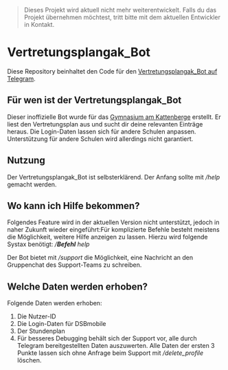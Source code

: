 > Dieses Projekt wird aktuell nicht mehr weiterentwickelt. Falls du das Projekt übernehmen möchtest, tritt bitte mit dem aktuellen Entwickler in Kontakt.

# Vertretungsplangak_Bot
Diese Repository beinhaltet den Code für den [Vertretungsplangak_Bot auf Telegram](https://t.me/vertretungsplangak_bot).

## Für wen ist der Vertretungsplangak_Bot
Dieser inoffizielle Bot wurde für das [Gymnasium am Kattenberge](http://www.gak-buchholz.de/) erstellt. 
Er liest den Vertretungsplan aus und sucht dir deine relevanten Einträge heraus.
Die Login-Daten lassen sich für andere Schulen anpassen. 
Unterstützung für andere Schulen wird allerdings nicht garantiert.

## Nutzung
Der Vertretungsplangak_Bot ist selbsterklärend. 
Der Anfang sollte mit */help* gemacht werden.

## Wo kann ich Hilfe bekommen?
Folgendes Feature wird in der aktuellen Version nicht unterstützt, jedoch in naher Zukunft wieder eingeführt:Für komplizierte Befehle besteht meistens die Möglichkeit, weitere Hilfe anzeigen zu lassen. Hierzu wird folgende Systax benötigt: */**Befehl** help*

Der Bot bietet mit */support* die Möglichkeit, eine Nachricht an den Gruppenchat des Support-Teams zu schreiben.

## Welche Daten werden erhoben?
Folgende Daten werden erhoben:
1.  Die Nutzer-ID
2.  Die Login-Daten für DSBmobile
3.  Der Stundenplan
4.  Für besseres Debugging behält sich der Support vor, alle durch Telegram bereitgestellten Daten auszuwerten.
Alle Daten der ersten 3 Punkte lassen sich ohne Anfrage beim Support mit */delete_profile* löschen.
